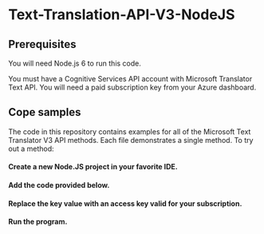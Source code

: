 # Text-Translation-API-V3-NodeJS

## Prerequisites
You will need Node.js 6 to run this code.

You must have a Cognitive Services API account with Microsoft Translator Text API. You will need a paid subscription key from your Azure dashboard.


## Cope samples
The code in this repository contains examples for all of the Microsoft Text Translator V3 API methods. Each file demonstrates a single method. To try out a method:

#### Create a new Node.JS project in your favorite IDE.
#### Add the code provided below.
#### Replace the key value with an access key valid for your subscription.
#### Run the program.
